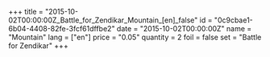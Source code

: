 +++
title = "2015-10-02T00:00:00Z_Battle_for_Zendikar_Mountain_[en]_false"
id = "0c9cbae1-6b04-4408-82fe-3fcf61dffbe2"
date = "2015-10-02T00:00:00Z"
name = "Mountain"
lang = ["en"]
price = "0.05"
quantity = 2
foil = false
set = "Battle for Zendikar"
+++
